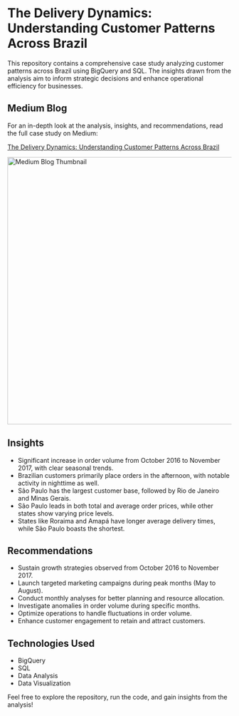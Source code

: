 <h1>The Delivery Dynamics: Understanding Customer Patterns Across Brazil</h1>

<p>This repository contains a comprehensive case study analyzing customer patterns across Brazil using BigQuery and SQL. The insights drawn from the analysis aim to inform strategic decisions and enhance operational efficiency for businesses.</p>

<h2>Medium Blog</h2>
<p>For an in-depth look at the analysis, insights, and recommendations, read the full case study on Medium:</p>
<p><a href="https://medium.com/@arjunshrivas1997/the-delivery-dynamics-understanding-customer-patterns-across-brazil-e205d9437082" target="_blank">The Delivery Dynamics: Understanding Customer Patterns Across Brazil</a></p>


<img src="https://miro.medium.com/v2/resize:fit:1400/format:webp/1*lOC1mko6ZYOgARJ7l-DDAA.png" alt="Medium Blog Thumbnail" width="600" />

<h2>Insights</h2>
<ul>
    <li>Significant increase in order volume from October 2016 to November 2017, with clear seasonal trends.</li>
    <li>Brazilian customers primarily place orders in the afternoon, with notable activity in nighttime as well.</li>
    <li>São Paulo has the largest customer base, followed by Rio de Janeiro and Minas Gerais.</li>
    <li>São Paulo leads in both total and average order prices, while other states show varying price levels.</li>
    <li>States like Roraima and Amapá have longer average delivery times, while São Paulo boasts the shortest.</li>
</ul>

<h2>Recommendations</h2>
<ul>
    <li>Sustain growth strategies observed from October 2016 to November 2017.</li>
    <li>Launch targeted marketing campaigns during peak months (May to August).</li>
    <li>Conduct monthly analyses for better planning and resource allocation.</li>
    <li>Investigate anomalies in order volume during specific months.</li>
    <li>Optimize operations to handle fluctuations in order volume.</li>
    <li>Enhance customer engagement to retain and attract customers.</li>
</ul>

<h2>Technologies Used</h2>
<ul>
    <li>BigQuery</li>
    <li>SQL</li>
    <li>Data Analysis</li>
    <li>Data Visualization</li>
</ul>

<p>Feel free to explore the repository, run the code, and gain insights from the analysis!</p>
